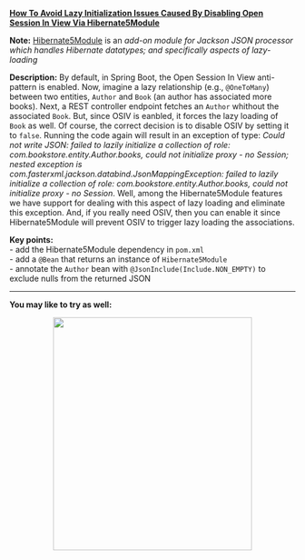 **[How To Avoid Lazy Initialization Issues Caused By Disabling Open Session In View Via Hibernate5Module](https://github.com/AnghelLeonard/Hibernate-SpringBoot/tree/master/HibernateSpringBootJacksonHibernate5Module)**

**Note:** [Hibernate5Module](https://github.com/FasterXML/jackson-datatype-hibernate) is an *add-on module for Jackson JSON processor which handles Hibernate datatypes; and specifically aspects of lazy-loading*
 
**Description:** By default, in Spring Boot, the Open Session In View anti-pattern is enabled. Now, imagine a lazy relationship (e.g., `@OneToMany`) between two entities, `Author` and `Book` (an author has associated more books). Next, a REST controller endpoint fetches an `Author` whithout the associated `Book`. But, since OSIV is eanbled, it forces the lazy loading of `Book` as well. Of course, the correct decision is to disable OSIV by setting it to `false`. Running the code again will result in an exception of type: *Could not write JSON: failed to lazily initialize a collection of role: com.bookstore.entity.Author.books, could not initialize proxy - no Session; nested exception is com.fasterxml.jackson.databind.JsonMappingException: failed to lazily initialize a collection of role: com.bookstore.entity.Author.books, could not initialize proxy - no Session*. Well, among the Hibernate5Module features we have support for dealing with this aspect of lazy loading and eliminate this exception. And, if you really need OSIV, then you can enable it since Hibernate5Module will prevent OSIV to trigger lazy loading the associations.

**Key points:**\
     - add the Hibernate5Module dependency in `pom.xml`\
     - add a `@Bean` that returns an instance of `Hibernate5Module`\
     - annotate the `Author` bean with `@JsonInclude(Include.NON_EMPTY)` to exclude nulls from the returned JSON

-------------------------------

**You may like to try as well:**
<a href="https://leanpub.com/java-persistence-performance-illustrated-guide"><p align="center"><img src="https://github.com/AnghelLeonard/Hibernate-SpringBoot/blob/master/Java%20Persistence%20Performance%20Illustrated%20Guide.jpg" height="410" width="350"/></p></a>
